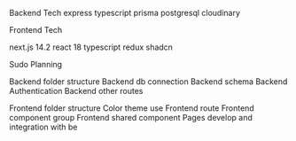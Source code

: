 Backend Tech
express typescript prisma postgresql cloudinary

Frontend Tech

next.js 14.2 react 18 typescript redux shadcn

Sudo Planning

Backend folder structure
Backend db connection
Backend schema
Backend Authentication
Backend other routes


Frontend folder structure
Color theme use
Frontend route 
Frontend component group
Frontend shared component
Pages develop and integration with be